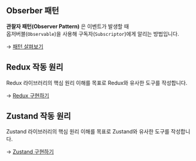 ## Obserber 패턴

__관찰자 패턴(Observer Pattern)__ 은 이벤트가 발생할 때  
옵저버블(`Observable`)을 사용해 구독자(`Subscriptor`)에게 알리는 방법입니다.

→ [패턴 살펴보기](./patterns/observer.md)


## Redux 작동 원리

Redux 라이브러리의 핵심 원리 이해를 목표로 Redux와 유사한 도구를 작성합니다.

→ [Redux 구현하기](./patterns/like-redux.md)


## Zustand 작동 원리

Zustand 라이브러리의 핵심 원리 이해를 목표로 Zustand와 유사한 도구를 작성합니다.

→ [Zustand 구현하기](./patterns/like-zustand.md)
